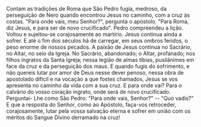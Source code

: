 Contam as tradições de Roma que São Pedro fugia, medroso, da perseguição de Nero quando encontrou Jesus no caminho, com a cruz às costas. "Para onde vais, meu Senhor?", pergunta o apóstolo. "Para Roma, diz Jesus, e para ser de novo crucificado". Pedro compreendeu a lição. Voltou e sujeitou-se corajosamente ao martírio. Jesus continua ainda a sofrer. E até o fim dos séculos há de carregar, em seus ombros feridos, o peso enorme de nossos pecados. A paixão de Jesus continua no Sacrário, no Altar, no seio da Igreja. No Sacrário, abandonado; o Altar, profanado; nos filhos ingratos da Santa Igreja; nessa legião de almas tíbias, pusilânimes em face da cruz e da perseguição dos maus. E quando fugis do sofrimento, e não quereis lutar por amor de Deus nesse dever penoso, nessa obra de apostolado difícil e na vocação a que fostes chamados, Jesus se vos apresenta no caminho da vida com a sua cruz. E para onde vai? Para o calvário do vosso coração ingrato, onde será de novo crucificado. Perguntai- Lhe como São Pedro: "Para onde vais, Senhor?" -- "Quo vadis?" E que a resposta do Senhor, como ao Apóstolo, faça-vos retroceder, corajosamente, lutar pela vossa salvação eterna e sofrer em união com os méritos do Sangue Divino derramado na cruz!
